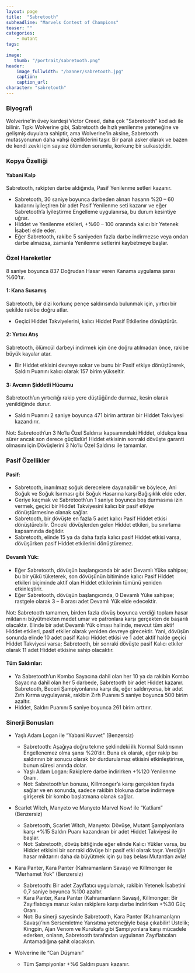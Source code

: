 ```yaml
---
layout: page
title:  "Sabretooth"
subheadline: "Marvels Contest of Champions"
teaser: ""
categories:
    - mutant
tags:
    -
image:
   thumb: "/portrait/sabretooth.png"
header:
    image_fullwidth: "/banner/sabretooth.jpg"
    caption: 
    caption_url:    
character: "sabretooth"
---
```


### Biyografi

Wolverine'in üvey kardeşi Victor Creed, daha çok \"Sabretooth\" kod adı ile bilinir. Tıpkı Wolverine gibi, Sabretooth de hızlı yenilenme yeteneğine ve gelişmiş duyulara sahiptir, ama Wolverine'in aksine, Sabretooth mutasyonunun daha vahşi özelliklerini taşır. Bir paralı asker olarak ve bazen de kendi zevki için sayısız ölümden sorumlu, korkunç bir suikastçidir.

### **Kopya Özelliği**

#### Yabani Kalp 
Sabretooth, rakipten darbe aldığında, Pasif Yenilenme setleri kazanır.
* Sabretooth, 30 saniye boyunca darbeden alınan hasarın %20 – 60 kadarını iyileştiren bir adet Pasif Yenilenme seti kazanır ve eğer Sabretooth’a İyileştirme Engelleme uygulanırsa, bu durum kesintiye uğrar.
* Hiddet ve Yenilenme etkileri, +%60 – 100 oranında kalıcı bir Yetenek İsabeti elde eder.
* Eğer Sabretooth, rakibe 5 saniyeden fazla darbe indirmezse veya ondan darbe almazsa, zamanla Yenilenme setlerini kaybetmeye başlar.

### **Özel Hareketler**
8 saniye boyunca 837 Doğrudan Hasar veren Kanama uygulama şansı %60’tır.
#### 1: Kana Susamış 
Sabretooth, bir dizi korkunç pençe saldırısında bulunmak için, yırtıcı bir şekilde rakibe doğru atlar.

* Geçici Hiddet Takviyelerini, kalıcı Hiddet Pasif Etkilerine dönüştürür.

#### 2: Yırtıcı Atış
Sabretooth, ölümcül darbeyi indirmek için öne doğru atılmadan önce, rakibe büyük kayalar atar.

* Bir Hiddet etkisini devreye sokar ve bunu bir Pasif etkiye dönüştürerek, Saldırı Puanını kalıcı olarak 157 birim yükseltir.

#### 3: Avcının Şiddetli Hücumu
Sabretooth’un yırtıcılığı rakip yere düştüğünde durmaz, kesin olarak yenildiğinde durur.

* Saldırı Puanını 2 saniye boyunca 471 birim arttıran bir Hiddet Takviyesi kazandırır.

Not: Sabretooth’un 3 No’lu Özel Saldırısı kapsamındaki Hiddet, oldukça kısa sürer ancak son derece güçlüdür! Hiddet etkisinin sonraki dövüşte garanti olmasını için Dövüşlerini 3 No’lu Özel Saldırısı ile tamamlar.

### **Pasif Özellikler**
#### Pasif:
* Sabretooth, inanılmaz soğuk derecelere dayanabilir ve böylece, Ani Soğuk ve Soğuk Isırması gibi Soğuk Hasarına karşı Bağışıklık elde eder.
* Geriye kaçmak ve Sabretooth’un 1 saniye boyunca boş durmasına izin vermek, geçici bir Hiddet Takviyesini kalıcı bir pasif etkiye dönüştürmesine olanak sağlar.
* Sabretooth, bir dövüşte en fazla 5 adet kalıcı Pasif Hiddet etkisi dönüştürebilir. Önceki dövüşlerden gelen Hiddet etkileri, bu sınırlama kapsamında değildir.
* Sabretooth, elinde 15 ya da daha fazla kalıcı pasif Hiddet etkisi varsa, dövüşürken pasif Hiddet etkilerini dönüştüremez.

#### Devamlı Yük:
* Eğer Sabretooth, dövüşün başlangıcında bir adet Devamlı Yüke sahipse; bu bir yükü tüketerek, son dövüşünün bitiminde kalıcı Pasif Hiddet etkileri biçiminde aktif olan Hiddet etkilerinin tümünü yeniden etkinleştirir.
* Eğer Sabretooth, dövüşün başlangıcında, 0 Devamlı Yüke sahipse; rastgele olarak 3 – 6 arası adet Devamlı Yük elde edecektir.

Not: Sabretooth tamamen, birden fazla dövüş boyunca verdiği toplam hasar miktarını büyütmekten medet umar ve patronlara karşı gerçekten de başarılı olacaktır. Elinde bir adet Devamlı Yük olması halinde, mevcut tüm aktif Hiddet etkileri, pasif etkiler olarak yeniden devreye girecektir. Yani, dövüşün sonunda elinde 10 adet pasif Kalıcı Hiddet etkisi ve 1 adet aktif halde geçici Hiddet Takviyesi varsa; Sabretooth, bir sonraki dövüşte pasif Kalıcı etkiler olarak 11 adet Hiddet etkisine sahip olacaktır.

#### Tüm Saldırılar:
* Ya Sabretooth’un Kombo Sayacına dahil olan her 10 ya da rakibin Kombo Sayacına dahil olan her 5 darbede, Sabretooth bir adet Hiddet kazanır. Sabretooth, Beceri Şampiyonlarına karşı da, eğer saldırıyorsa, bir adet Zırh Kırma uygulayarak, rakibin Zırh Puanını 5 saniye boyunca 500 birim azaltır.
* Hiddet, Saldırı Puanını 5 saniye boyunca 261 birim arttırır.

### **Sinerji Bonusları**
* Yaşlı Adam Logan ile “Yabani Kuvvet” (Benzersiz)
    * Sabretooth: Aşağıya doğru tekme şeklindeki ilk Normal Saldırısının Engellenemez olma şansı %20’dir. Buna ek olarak, eğer rakip bu saldırının bir sonucu olarak bir durdurulamaz etkisini etkinleştirirse, bunun süresi anında dolar.
    * Yaşlı Adam Logan: Rakiplere darbe indirirken +%120 Yenilenme Oranı.
    * Not: Sabretooth’un bonusu, Killmonger’a karşı gerçekten fayda sağlar ve en sonunda, sadece rakibin blokuna darbe indirmeye girişerek bir kombo başlatmana olanak sağlar.

* Scarlet Witch, Manyeto ve Manyeto Marvel Now! ile “Katliam” (Benzersiz)
    * Sabretooth, Scarlet Witch, Manyeto: Dövüşe, Mutant Şampiyonlara karşı +%15 Saldırı Puanı kazandıran bir adet Hiddet Takviyesi ile başlar.
    * Not: Sabretooth, dövüş bittiğinde eğer elinde Kalıcı Yükler varsa, bu Hiddet etkisini bir sonraki dövüşe bir pasif etki olarak taşır. Verdiğin hasar miktarını daha da büyütmek için şu baş belası Mutantları avla!

* Kara Panter, Kara Panter (Kahramanların Savaşı) ve Killmonger ile “Merhamet Yok” (Benzersiz)
    * Sabretooth: Bir adet Zayıflatıcı uygulamak, rakibin Yetenek İsabetini 0,7 saniye boyunca %100 azaltır.
    * Kara Panter, Kara Panter (Kahramanların Savaşı), Killmonger: Bir Zayıflatıcıya maruz kalan rakiplere karşı darbe indirirken +%30 Güç Oranı.
    * Not: Bu sinerji sayesinde Sabretooth, Kara Panter (Kahramanların Savaşı)’nın Sersemletme Yansıtma yeteneğiyle başa çıkabilir! Üstelik; Kingpin, Ajan Venom ve Kurukafa gibi Şampiyonlara karşı mücadele ederken, onların, Sabretooth tarafından uygulanan Zayıflatıcıları Arıtamadığına şahit olacaksın.

* Wolverine ile “Can Düşmanı”
    * Tüm Şampiyonlar +%6 Saldırı puanı kazanır.
